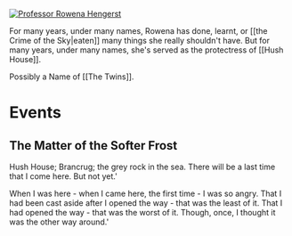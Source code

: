 [![Professor Rowena Hengerst](https://static.wikia.nocookie.net/book-of-hours/images/6/60/Professor_Rowena_Hengerst.png/revision/latest?cb=20231213070348)](https://static.wikia.nocookie.net/book-of-hours/images/6/60/Professor_Rowena_Hengerst.png/revision/latest?cb=20231213070348 "Professor Rowena Hengerst")

For many years, under many names, Rowena has done, learnt, or [[the Crime of the Sky|eaten]] many things she really shouldn't have. But for many years, under many names, she's served as the protectress of [[Hush House]].

Possibly a Name of [[The Twins]].
# Events
## The Matter of the Softer Frost

Hush House; Brancrug; the grey rock in the sea. There will be a last time that I come here. But not yet.'

When I was here - when I came here, the first time - I was so angry. That I had been cast aside after I opened the way - that was the least of it. That I had opened the way - that was the worst of it. Though, once, I thought it was the other way around.'